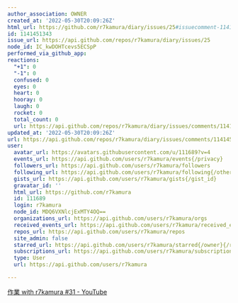 ```yaml
---
author_association: OWNER
created_at: '2022-05-30T20:09:26Z'
html_url: https://github.com/r7kamura/diary/issues/25#issuecomment-1141451343
id: 1141451343
issue_url: https://api.github.com/repos/r7kamura/diary/issues/25
node_id: IC_kwDOHTcevs5ECSpP
performed_via_github_app: 
reactions:
  "+1": 0
  "-1": 0
  confused: 0
  eyes: 0
  heart: 0
  hooray: 0
  laugh: 0
  rocket: 0
  total_count: 0
  url: https://api.github.com/repos/r7kamura/diary/issues/comments/1141451343/reactions
updated_at: '2022-05-30T20:09:26Z'
url: https://api.github.com/repos/r7kamura/diary/issues/comments/1141451343
user:
  avatar_url: https://avatars.githubusercontent.com/u/111689?v=4
  events_url: https://api.github.com/users/r7kamura/events{/privacy}
  followers_url: https://api.github.com/users/r7kamura/followers
  following_url: https://api.github.com/users/r7kamura/following{/other_user}
  gists_url: https://api.github.com/users/r7kamura/gists{/gist_id}
  gravatar_id: ''
  html_url: https://github.com/r7kamura
  id: 111689
  login: r7kamura
  node_id: MDQ6VXNlcjExMTY4OQ==
  organizations_url: https://api.github.com/users/r7kamura/orgs
  received_events_url: https://api.github.com/users/r7kamura/received_events
  repos_url: https://api.github.com/users/r7kamura/repos
  site_admin: false
  starred_url: https://api.github.com/users/r7kamura/starred{/owner}{/repo}
  subscriptions_url: https://api.github.com/users/r7kamura/subscriptions
  type: User
  url: https://api.github.com/users/r7kamura

---
```

[作業 with r7kamura #31 - YouTube](https://www.youtube.com/watch?v=MB2Mfv_WHZI&ab_channel=r7kamura)
